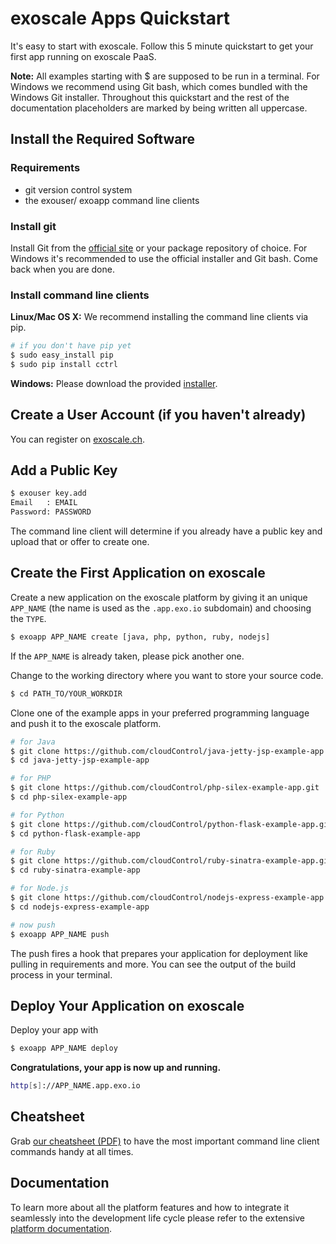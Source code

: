 # exoscale Apps Quickstart

It's easy to start with exoscale. Follow this 5 minute quickstart to get your
first app running on exoscale PaaS.

**Note:** All examples starting with $ are supposed to be run in a terminal.
For Windows we recommend using Git bash, which comes bundled with the Windows
Git installer. Throughout this quickstart and the rest of the documentation
placeholders are marked by being written all uppercase.

## Install the Required Software

### Requirements

* git version control system
* the exouser/ exoapp command line clients

### Install git

Install Git from the [official site](http://git-scm.com/) or your package
repository of choice. For Windows it's recommended to use the official
installer and Git bash. Come back when you are done.

### Install command line clients

**Linux/Mac OS X:** We recommend installing the command line clients via pip.

~~~bash
# if you don't have pip yet
$ sudo easy_install pip
$ sudo pip install cctrl
~~~

**Windows:** Please download the provided [installer].

## Create a User Account (if you haven't already)

You can register on [exoscale.ch](http://exoscale.ch).

## Add a Public Key

~~~bash
$ exouser key.add
Email   : EMAIL
Password: PASSWORD
~~~

The command line client will determine if you already have a public key and upload that or offer to create one.

## Create the First Application on exoscale

Create a new application on the exoscale platform by giving it an unique
`APP_NAME` (the name is used as the `.app.exo.io` subdomain) and choosing the
`TYPE`.

~~~bash
$ exoapp APP_NAME create [java, php, python, ruby, nodejs]
~~~

If the `APP_NAME` is already taken, please pick another one.

Change to the working directory where you want to store your source code.

~~~bash
$ cd PATH_TO/YOUR_WORKDIR
~~~

Clone one of the example apps in your preferred programming language and push
it to the exoscale platform.

~~~bash
# for Java
$ git clone https://github.com/cloudControl/java-jetty-jsp-example-app.git
$ cd java-jetty-jsp-example-app

# for PHP
$ git clone https://github.com/cloudControl/php-silex-example-app.git
$ cd php-silex-example-app

# for Python
$ git clone https://github.com/cloudControl/python-flask-example-app.git
$ cd python-flask-example-app

# for Ruby
$ git clone https://github.com/cloudControl/ruby-sinatra-example-app.git
$ cd ruby-sinatra-example-app

# for Node.js
$ git clone https://github.com/cloudControl/nodejs-express-example-app.git
$ cd nodejs-express-example-app

# now push
$ exoapp APP_NAME push
~~~

The push fires a hook that prepares your application for deployment like
pulling in requirements and more. You can see the output of the build process
in your terminal.

## Deploy Your Application on exoscale

Deploy your app with

~~~bash
$ exoapp APP_NAME deploy
~~~

**Congratulations, your app is now up and running.**

~~~bash
http[s]://APP_NAME.app.exo.io
~~~

## Cheatsheet

Grab [our cheatsheet (PDF)](/static/apps/exo_cheatsheet.pdf)
to have the most important command line client commands handy at all times.

## Documentation

To learn more about all the platform features and how to integrate it
seamlessly into the development life cycle please refer to the extensive
[platform documentation](https://community.exoscale.ch/apps/documentation/).

[installer]: https://www.cloudcontrol.com/download/win
